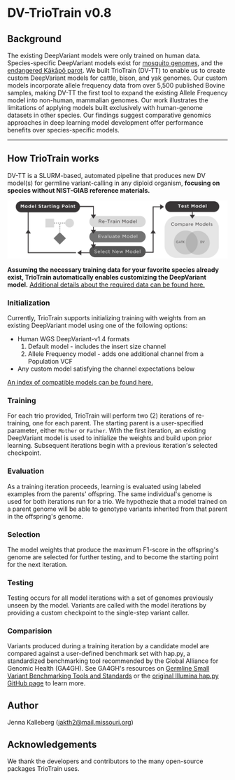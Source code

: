 # DV-TrioTrain v0.8

## Background

The existing DeepVariant models were only trained on human data. Species-specific DeepVariant models exist for [mosquito genomes](https://google.github.io/deepvariant/posts/2018-12-05-improved-non-human-variant-calling-using-species-specific-deepvariant-models/), and the [endangered Kākāpō parot](https://www.biorxiv.org/content/10.1101/2022.10.22.513130v1.full). We built TrioTrain (DV-TT) to enable us to create custom DeepVariant models for cattle, bison, and yak genomes. Our custom models incorporate allele frequency data from over 5,500 published Bovine samples, making DV-TT the first tool to expand the existing Allele Frequency model into non-human, mammalian genomes. Our work illustrates the limitations of applying models built exclusively with human-genome datasets in other species. Our findings suggest comparative genomics approaches in deep learning model development offer performance benefits over species-specific models.

---

## How TrioTrain works

DV-TT is a SLURM-based, automated pipeline that produces new DV model(s) for germline variant-calling in any diploid organism, **focusing on species without NIST-GIAB reference materials.**

![workflow diagram](../img/Workflow_Sm_Horizontal.png)

**Assuming the necessary training data for your favorite species already exist, TrioTrain automatically enables customizing the DeepVariant model.** [Additional details about the required data can be found here.](https://github.com/jkalleberg/DV-TrioTrain/blob/62ec43dba06e8004abda1b09242ea4a3450048ad/docs/user-guide/usage_guide.md)

### Initialization

Currently, TrioTrain supports initializing training with weights from an existing DeepVariant model using one of the following options:

* Human WGS DeepVariant-v1.4 formats
    1. Default model - includes the insert size channel
    2. Allele Frequency model - adds one additional channel from a Population VCF
* Any custom model satisfying the channel expectations below

[An index of compatible models can be found here.](https://github.com/jkalleberg/DV-TrioTrain/blob/62ec43dba06e8004abda1b09242ea4a3450048ad/docs/user-guide/existing_models.md)

### Training

For each trio provided, TrioTrain will perform two (2) iterations of re-training, one for each parent. The starting parent is a user-specified parameter, either `Mother` or `Father`. With the first iteration, an existing DeepVariant model is used to initialize the weights and build upon prior learning. Subsequent iterations begin with a previous iteration's selected checkpoint.

### Evaluation

As a training iteration proceeds, learning is evaluated using labeled examples from the parents' offspring. The same individual's genome is used for both iterations run for a trio. We hypothezie that a model trained on a parent genome will be able to genotype variants inherited from that parent in the offspring's genome.

### Selection

The model weights that produce the maximum F1-score in the offspring's genome are selected for further testing, and to become the starting point for the next iteration.

### Testing

Testing occurs for all model iterations with a set of genomes previously unseen by the model. Variants are called with the model iterations by providing a custom checkpoint to the single-step variant caller.

### Comparision

Variants produced during a training iteration by a candidate model are compared against a user-defined benchmark set with hap.py, a standardized benchmarking tool recommended by the Global Alliance for Genomic Health (GA4GH). See GA4GH's resources on [Germline Small Variant Benchmarking Tools and Standards](https://github.com/ga4gh/benchmarking-tools) or the [original Illumina hap.py GitHub page](https://github.com/Illumina/hap.py) to learn more.

## Author

Jenna Kalleberg (<jakth2@mail.missouri.org>)

## Acknowledgements

We thank the developers and contributors to the many open-source packages TrioTrain uses.
